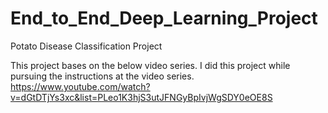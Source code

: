 # End_to_End_Deep_Learning_Project
Potato Disease Classification Project

This project bases on the below video series. I did this project while pursuing the instructions at the video series.
https://www.youtube.com/watch?v=dGtDTjYs3xc&list=PLeo1K3hjS3utJFNGyBpIvjWgSDY0eOE8S
